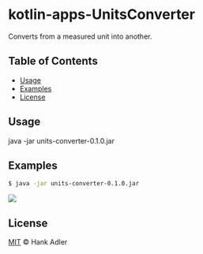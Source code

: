 # kotlin-apps-UnitsConverter
Converts from a measured unit into another.

## Table of Contents
- [Usage](#usage)
- [Examples](#examples)
- [License](#license)

## Usage
java -jar units-converter-0.1.0.jar

## Examples
```bash
$ java -jar units-converter-0.1.0.jar
```

![](docs/gui.gif)

## License
[MIT](LICENSE) © Hank Adler